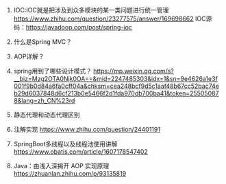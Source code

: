 1. IOC:IOC就是把涉及到众多模块的某一类问题进行统一管理
   https://www.zhihu.com/question/23277575/answer/169698662
   IOC源码：<https://javadoop.com/post/spring-ioc>
2. 什么是Spring MVC？
3. AOP详解？
4. spring用到了哪些设计模式？
   <https://mp.weixin.qq.com/s?__biz=Mzg2OTA0Njk0OA==&mid=2247485303&idx=1&sn=9e4626a1e3f001f9b0d84a6fa0cff04a&chksm=cea248bcf9d5c1aaf48b67cc52bac74eb29d6037848d6cf213b0e5466f2d1fda970db700ba41&token=255050878&lang=zh_CN%23rd>
5. 静态代理和动态代理区别

6. 注解实现
<https://www.zhihu.com/question/24401191>
7. SpringBoot多线程以及线程池使用讲解
<https://www.obatis.com/article/1607178547402>
8. Java：由浅入深揭开 AOP 实现原理
<https://zhuanlan.zhihu.com/p/93135819>
